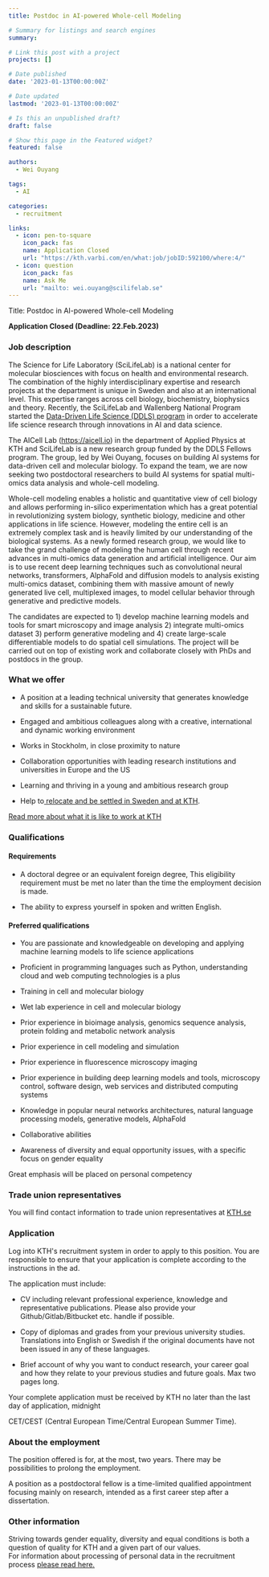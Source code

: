 ```yaml
---
title: Postdoc in AI-powered Whole-cell Modeling

# Summary for listings and search engines
summary: 

# Link this post with a project
projects: []

# Date published
date: '2023-01-13T00:00:00Z'

# Date updated
lastmod: '2023-01-13T00:00:00Z'

# Is this an unpublished draft?
draft: false

# Show this page in the Featured widget?
featured: false

authors:
  - Wei Ouyang

tags:
  - AI

categories:
  - recruitment

links:
  - icon: pen-to-square
    icon_pack: fas
    name: Application Closed
    url: "https://kth.varbi.com/en/what:job/jobID:592100/where:4/"
  - icon: question
    icon_pack: fas
    name: Ask Me
    url: "mailto: wei.ouyang@scilifelab.se"
---
```

Title:  Postdoc in AI-powered Whole-cell Modeling

**Application Closed (Deadline: 22.Feb.2023)**

### Job description

The Science for Life Laboratory (SciLifeLab) is a national center for molecular biosciences with focus on health and environmental research. The combination of the highly interdisciplinary expertise and research projects at the department is unique in Sweden and also at an international level. This expertise ranges across cell biology, biochemistry, biophysics and theory. Recently, the SciLifeLab and Wallenberg National Program started the [Data-Driven Life Science (DDLS) program](https://www.scilifelab.se/data-driven/) in order to accelerate life science research through innovations in AI and data science.

The AICell Lab (<https://aicell.io>) in the department of Applied Physics at KTH and SciLifeLab is a new research group funded by the DDLS Fellows program. The group, led by Wei Ouyang, focuses on building AI systems for data-driven cell and molecular biology. To expand the team, we are now seeking two postdoctoral researchers to build AI systems for spatial multi-omics data analysis and whole-cell modeling.

Whole-cell modeling enables a holistic and quantitative view of cell biology and allows performing in-silico experimentation which has a great potential in revolutionizing system biology, synthetic biology, medicine and other applications in life science. However, modeling the entire cell is an extremely complex task and is heavily limited by our understanding of the biological systems. As a newly formed research group, we would like to take the grand challenge of modeling the human cell through recent advances in multi-omics data generation and artificial intelligence. Our aim is to use recent deep learning techniques such as convolutional neural networks, transformers, AlphaFold and diffusion models to analysis existing multi-omics dataset, combining them with massive amount of newly generated live cell, multiplexed images, to model cellular behavior through generative and predictive models.

The candidates are expected to 1) develop machine learning models and tools for smart microscopy and image analysis 2) integrate multi-omics dataset 3) perform generative modeling and 4) create large-scale differentiable models to do spatial cell simulations. The project will be carried out on top of existing work and collaborate closely with PhDs and postdocs in the group.

### What we offer 

-   A position at a leading technical university that generates knowledge and skills for a sustainable future.

-   Engaged and ambitious colleagues along with a creative, international and dynamic working environment

-   Works in Stockholm, in close proximity to nature

-   Collaboration opportunities with leading research institutions and universities in Europe and the US

-   Learning and thriving in a young and ambitious research group

-   Help to[ relocate and be settled in Sweden and at KTH](https://www.kth.se/en/om/work-at-kth/relocation).

[Read more about what it is like to work at KTH](https://www.kth.se/en/om/work-at-kth/kth-your-future-workplace-1.49050)

### Qualifications

#### Requirements

-   A doctoral degree or an equivalent foreign degree, This eligibility requirement must be met no later than the time the employment decision is made.

-   The ability to express yourself in spoken and written English.

#### Preferred qualifications

-   You are passionate and knowledgeable on developing and applying machine learning models to life science applications

-   Proficient in programming languages such as Python, understanding cloud and web computing technologies is a plus

-   Training in cell and molecular biology

-   Wet lab experience in cell and molecular biology

-   Prior experience in bioimage analysis, genomics sequence analysis, protein folding and metabolic network analysis

-   Prior experience in cell modeling and simulation

-   Prior experience in fluorescence microscopy imaging

-   Prior experience in building deep learning models and tools, microscopy control, software design, web services and distributed computing systems

-   Knowledge in popular neural networks architectures, natural language processing models, generative models, AlphaFold

-   Collaborative abilities

-   Awareness of diversity and equal opportunity issues, with a specific focus on gender equality

Great emphasis will be placed on personal competency

### Trade union representatives

You will find contact information to trade union representatives at [KTH.se](https://intra.kth.se/en/administration/rekrytering/annonsering/fackrepresentanter-1.500898)

### Application

Log into KTH's recruitment system in order to apply to this position. You are responsible to ensure that your application is complete according to the instructions in the ad.

The application must include:

-   CV including relevant professional experience, knowledge and representative publications. Please also provide your Github/Gitlab/Bitbucket etc. handle if possible.

-   Copy of diplomas and grades from your previous university studies. Translations into English or Swedish if the original documents have not been issued in any of these languages.

-   Brief account of why you want to conduct research, your career goal and how they relate to your previous studies and future goals. Max two pages long.

Your complete application must be received by KTH no later than the last day of application, midnight

CET/CEST (Central European Time/Central European Summer Time).

### About the employment

The position offered is for, at the most, two years. There may be possibilities to prolong the employment.

A position as a postdoctoral fellow is a time-limited qualified appointment focusing mainly on research, intended as a first career step after a dissertation.

### Other information

Striving towards gender equality, diversity and equal conditions is both a question of quality for KTH and a given part of our values.\
For information about processing of personal data in the recruitment process [please read here.](https://www.kth.se/en/om/work-at-kth/processing-of-personal-data-in-the-recruitment-process-1.823440)